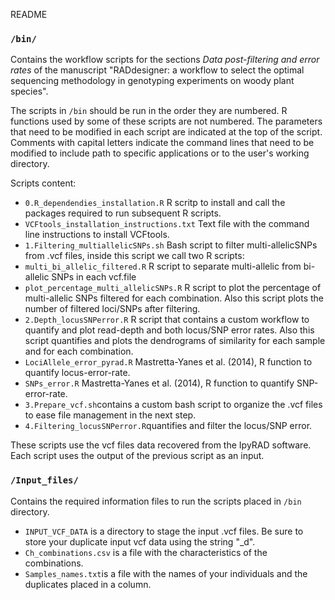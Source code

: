 README

### `/bin/`
Contains the workflow scripts for the sections *Data post-filtering and error rates* of the manuscript "RADdesigner: a workflow to select the optimal sequencing methodology in genotyping experiments on woody plant species".

The scripts in `/bin` should be run in the order they are numbered. R functions used by some of these scripts are not numbered.
The parameters that need to be modified in each script are indicated at the top of the script. Comments with capital letters
indicate the command lines that need to be modified to include path to specific applications or to the user's working directory.


Scripts content:

* `0.R_dependendies_installation.R` R scritp to install and call the packages required to run subsequent R scripts.
* `VCFtools_installation_instructions.txt` Text file with the command line instructions to install VCFtools.
* `1.Filtering_multiallelicSNPs.sh` Bash script to filter multi-allelicSNPs from .vcf files, inside this script we call two R scripts:
* `multi_bi_allelic_filtered.R` R script to separate multi-allelic from bi-allelic SNPs in each vcf.file
* `plot_percentage_multi_allelicSNPs.R` R script to plot the percentage of multi-allelic SNPs filtered for each combination. Also this script plots the number of filtered loci/SNPs after filtering.
* `2.Depth_locusSNPerror.R` R script that contains a custom workflow to quantify and plot read-depth and both locus/SNP error rates. Also this script quantifies and plots the dendrograms of similarity for each sample and for each combination.
* `LociAllele_error_pyrad.R` Mastretta-Yanes et al. (2014), R function to quantify locus-error-rate.
* `SNPs_error.R` Mastretta-Yanes et al. (2014), R function to quantify SNP-error-rate.
* `3.Prepare_vcf.sh`contains a custom bash script to organize the .vcf files to ease file management in the next step.
* `4.Filtering_locusSNPerror.R`quantifies and filter the locus/SNP error.

These scripts use the vcf files data recovered from the IpyRAD software. 
Each script uses the output of the previous script as an input.

### `/Input_files/`
Contains the required information files to run the scripts placed in `/bin` directory.

* `INPUT_VCF_DATA` is a directory to stage the input .vcf files. Be sure to store your duplicate input vcf data using the string "_d". 
* `Ch_combinations.csv` is a file with the characteristics of the combinations.
* `Samples_names.txt`is a file with the names of your individuals and the duplicates placed in a column. 
